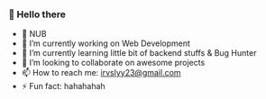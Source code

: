 ### 👋 Hello there

- 💬 NUB
- 🔭 I’m currently working on Web Development
- 🌱 I’m currently learning little bit of backend stuffs & Bug Hunter
- 👯 I’m looking to collaborate on awesome projects
- 📫 How to reach me: irvslyy23@gmail.com 
- ⚡ Fun fact: hahahahah

